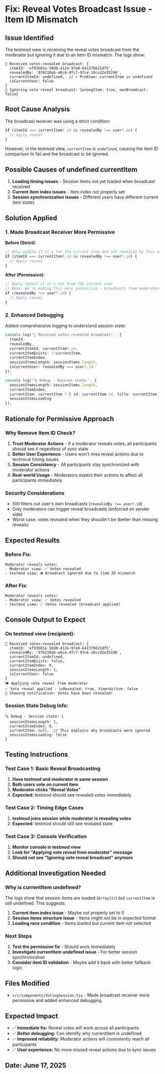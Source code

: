 # Fix: Reveal Votes Broadcast Issue - Item ID Mismatch

## Issue Identified
The testmod view is receiving the reveal votes broadcast from the moderator but ignoring it due to an item ID mismatch. The logs show:

```
📡 Received votes-revealed broadcast: {
  itemId: 'ef93b01a-50d0-412e-97e8-64137b621df5', 
  revealedBy: '976210ab-a6c4-4fc7-97ce-10ccd2e35196', 
  currentItemId: undefined,  // ← Problem: currentItem is undefined
  isCurrentUser: false
}
🔄 Ignoring vote reveal broadcast: {wrongItem: true, ownBroadcast: false}
```

## Root Cause Analysis
The broadcast receiver was using a strict condition:
```typescript
if (itemId === currentItem?.id && revealedBy !== user?.id) {
  // Apply reveal
}
```

However, in the testmod view, `currentItem` is `undefined`, causing the item ID comparison to fail and the broadcast to be ignored.

## Possible Causes of undefined currentItem
1. **Loading timing issues** - Session items not yet loaded when broadcast received
2. **Current item index issues** - Item index not properly set
3. **Session synchronization issues** - Different users have different current item states

## Solution Applied

### 1. Made Broadcast Receiver More Permissive
**Before (Strict):**
```typescript
// Only update if it's for the current item and not revealed by this user
if (itemId === currentItem?.id && revealedBy !== user?.id) {
  // Apply reveal
}
```

**After (Permissive):**
```typescript
// Apply reveal if it's not from the current user
// Note: We're making this more permissive - broadcasts from moderators should be trusted
if (revealedBy !== user?.id) {
  // Apply reveal
}
```

### 2. Enhanced Debugging
Added comprehensive logging to understand session state:
```typescript
console.log('📡 Received votes-revealed broadcast:', { 
  itemId, 
  revealedBy, 
  currentItemId: currentItem?.id,
  currentItemExists: !!currentItem,
  currentItemIndex,
  sessionItemsLength: sessionItems.length,
  isCurrentUser: revealedBy === user?.id 
});

console.log('🔍 Debug - Session state:', {
  sessionItemsLength: sessionItems.length,
  currentItemIndex,
  currentItem: currentItem ? { id: currentItem.id, title: currentItem.title } : null,
  sessionItemsLoading
});
```

## Rationale for Permissive Approach

### Why Remove Item ID Check?
1. **Trust Moderator Actions** - If a moderator reveals votes, all participants should see it regardless of sync state
2. **Better User Experience** - Users won't miss reveal actions due to technical timing issues
3. **Session Consistency** - All participants stay synchronized with moderator actions
4. **Real-world Usage** - Moderators expect their actions to affect all participants immediately

### Security Considerations
- Still filters out user's own broadcasts (`revealedBy !== user?.id`)
- Only moderators can trigger reveal broadcasts (enforced on sender side)
- Worst case: votes revealed when they shouldn't be (better than missing reveals)

## Expected Results

### Before Fix:
```
Moderator reveals votes:
- Moderator view: ✅ Votes revealed
- testmod view: ❌ Broadcast ignored due to item ID mismatch
```

### After Fix:
```
Moderator reveals votes:
- Moderator view: ✅ Votes revealed
- testmod view: ✅ Votes revealed (broadcast applied)
```

## Console Output to Expect

### On testmod view (recipient):
```
📡 Received votes-revealed broadcast: {
  itemId: 'ef93b01a-50d0-412e-97e8-64137b621df5',
  revealedBy: '976210ab-a6c4-4fc7-97ce-10ccd2e35196',
  currentItemId: undefined,
  currentItemExists: false,
  currentItemIndex: 0,
  sessionItemsLength: 1,
  isCurrentUser: false
}
👁️ Applying vote reveal from moderator
✅ Vote reveal applied - isRevealed: true, timerActive: false
📢 Showing notification: Votes have been revealed!
```

### Session State Debug Info:
```
🔍 Debug - Session state: {
  sessionItemsLength: 1,
  currentItemIndex: 0,
  currentItem: null,  // This explains why broadcasts were ignored
  sessionItemsLoading: false
}
```

## Testing Instructions

### Test Case 1: Basic Reveal Broadcasting
1. **Have testmod and moderator in same session**
2. **Both users vote on current item**
3. **Moderator clicks "Reveal Votes"**
4. **Expected:** testmod should see revealed votes immediately

### Test Case 2: Timing Edge Cases
1. **testmod joins session while moderator is revealing votes**
2. **Expected:** testmod should still see revealed state

### Test Case 3: Console Verification
1. **Monitor console in testmod view**
2. **Look for "Applying vote reveal from moderator" message**
3. **Should not see "Ignoring vote reveal broadcast" anymore**

## Additional Investigation Needed

### Why is currentItem undefined?
The logs show that session items are loaded (`Array(2)`) but `currentItem` is still undefined. This suggests:
1. **Current item index issue** - Maybe not properly set to 0
2. **Session items structure issue** - Items might not be in expected format
3. **Loading race condition** - Items loaded but current item not selected

### Next Steps
1. **Test the permissive fix** - Should work immediately
2. **Investigate currentItem undefined issue** - For better session synchronization
3. **Consider item ID validation** - Maybe add it back with better fallback logic

## Files Modified
- `src/components/VotingSession.tsx` - Made broadcast receiver more permissive and added enhanced debugging

## Expected Impact
- ✅ **Immediate fix:** Reveal votes will work across all participants
- ✅ **Better debugging:** Can identify why currentItem is undefined
- ✅ **Improved reliability:** Moderator actions will consistently reach all participants
- ✅ **User experience:** No more missed reveal actions due to sync issues

## Date: June 17, 2025
